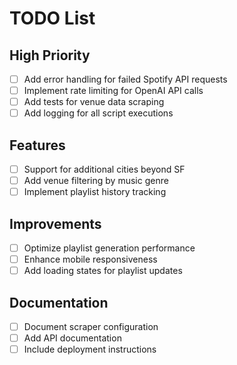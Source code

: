 # TODO List

## High Priority
- [ ] Add error handling for failed Spotify API requests
- [ ] Implement rate limiting for OpenAI API calls
- [ ] Add tests for venue data scraping
- [ ] Add logging for all script executions

## Features
- [ ] Support for additional cities beyond SF
- [ ] Add venue filtering by music genre
- [ ] Implement playlist history tracking

## Improvements
- [ ] Optimize playlist generation performance
- [ ] Enhance mobile responsiveness
- [ ] Add loading states for playlist updates

## Documentation
- [ ] Document scraper configuration
- [ ] Add API documentation
- [ ] Include deployment instructions 